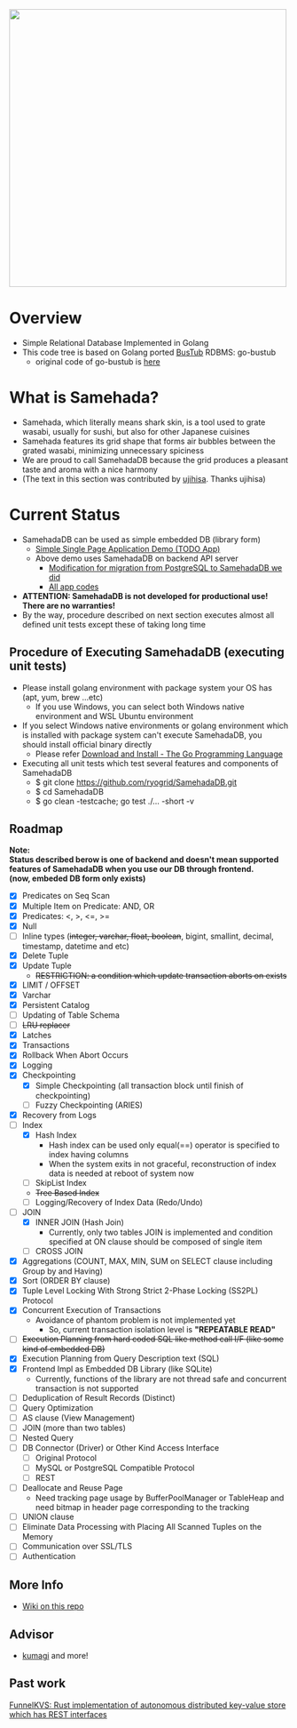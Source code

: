 <img src="SamehadaDB_logo.png" width="500px" />

# Overview
- Simple Relational Database Implemented in Golang
- This code tree is based on Golang ported [BusTub](https://github.com/cmu-db/bustub) RDBMS: go-bustub
  - original code of go-bustub is [here](https://github.com/brunocalza/go-bustub)

# What is Samehada?
- Samehada, which literally means shark skin, is a tool used to grate wasabi, usually for sushi, but also for other Japanese cuisines
- Samehada features its grid shape that forms air bubbles between the grated wasabi, minimizing unnecessary spiciness
- We are proud to call SamehadaDB because the grid produces a pleasant taste and aroma with a nice harmony
- (The text in this section was contributed by [ujihisa](https://github.com/ujihisa). Thanks ujihisa)

# Current Status
- SamehadaDB can be used as simple embedded DB (library form)
  - [Simple Single Page Application Demo (TODO App)](https://golang-todo-with-samehada.herokuapp.com/todo/)
  - Above demo uses SamehadaDB on backend API server
    - [Modification for migration from PostgreSQL to SamehadaDB we did](https://github.com/ryogrid/TODO-Fullstack-App-Go-Gin-Postgres-React/commit/48e7a9f25570e15e29a279ebc24396698bf1d80a)
    - [All app codes](https://github.com/ryogrid/TODO-Fullstack-App-Go-Gin-Postgres-React/tree/6f00e7beb2a452522fd8818d326e7572c77cf4aa)
- **ATTENTION: SamehadaDB is not developed for productional use! There are no warranties!**
- By the way, procedure described on next section executes almost all defined unit tests except these of taking long time

## Procedure of Executing SamehadaDB (executing unit tests)
- Please install golang environment with package system your OS has (apt, yum, brew ...etc)
  - If you use Windows, you can select both Windows native environment and WSL Ubuntu environment
- If you select Windows native environments or golang environment which is installed with package system can't execute SamehadaDB, you should install official binary directly
  - Please refer [Download and Install - The Go Programming Language](https://go.dev/doc/install)
- Executing all unit tests which test several features and components of SamehadaDB
  - $ git clone https://github.com/ryogrid/SamehadaDB.git
  - $ cd SamehadaDB
  - $ go clean -testcache; go test ./... -short -v

## Roadmap
**Note:**  
**Status described berow is one of backend and doesn't mean supported features of SamehadaDB when you use our DB through frontend.**  
**(now, embeded DB form only exists)**  
  
- [x] Predicates on Seq Scan
- [x] Multiple Item on Predicate: AND, OR
- [x] Predicates: <, >, <=, >=
- [x] Null
- [ ] Inline types (<del>integer, varchar, float, boolean</del>, bigint, smallint, decimal, timestamp, datetime and etc)
- [x] Delete Tuple
- [x] Update Tuple
  - <del>RESTRICTION: a condition which update transaction aborts on exists</del>
- [x] LIMIT / OFFSET
- [x] Varchar
- [x] Persistent Catalog
- [ ] Updating of Table Schema 
- [ ] <del>LRU replacer</del>
- [x] Latches
- [x] Transactions
- [x] Rollback When Abort Occurs
- [x] Logging
- [x] Checkpointing
  - [x] Simple Checkpointing (all transaction block until finish of checkpointing)
  - [ ] Fuzzy Checkpointing (ARIES)
- [x] Recovery from Logs
- [ ] Index
  - [x] Hash Index
    - Hash index can be used only equal(==) operator is specified to index having columns
    - When the system exits in not graceful, reconstruction of index data is needed at reboot of system now
  - [ ] SkipList Index
  - <del>Tree Based Index</del>
  - [ ] Logging/Recovery of Index Data (Redo/Undo)
- [ ] JOIN
  - [x] INNER JOIN (Hash Join)
    - Currently, only two tables JOIN is implemented and condition specified at ON clause should be composed of single item  
  - [ ] CROSS JOIN
- [x] Aggregations (COUNT, MAX, MIN, SUM on SELECT clause including Group by and Having)
- [x] Sort (ORDER BY clause) 
- [x] Tuple Level Locking With Strong Strict 2-Phase Locking (SS2PL) Protocol
- [x] Concurrent Execution of Transactions
  - Avoidance of phantom problem is not implemented yet
    - So, current transaction isolation level is **"REPEATABLE READ"**
- [ ] <del>Execution Planning from hard coded SQL like method call I/F (like some kind of embedded DB)</del>
- [x] Execution Planning from Query Description text (SQL)
- [x] Frontend Impl as Embedded DB Library (like SQLite)
  - Currently, functions of the library are not thread safe and concurrent transaction is not supported
- [ ] Deduplication of Result Records (Distinct)
- [ ] Query Optimization
- [ ] AS clause (View Management)
- [ ] JOIN (more than two tables)
- [ ] Nested Query
- [ ] DB Connector (Driver) or Other Kind Access Interface
  - [ ] Original Protocol
  - [ ] MySQL or PostgreSQL Compatible Protocol
  - [ ] REST
- [ ] Deallocate and Reuse Page
  - Need tracking page usage by BufferPoolManager or TableHeap and need bitmap in header page corresponding to the tracking
- [ ] UNION clause
- [ ] Eliminate Data Processing with Placing All Scanned Tuples on the Memory
- [ ] Communication over SSL/TLS
- [ ] Authentication

## More Info
- [Wiki on this repo](https://github.com/ryogrid/SamehadaDB/wiki)

## Advisor
- [kumagi](https://github.com/kumagi) and more!

## Past work
[FunnelKVS: Rust implementation of autonomous distributed key-value store which has REST interfaces](https://github.com/ryogrid/rust_dkvs)
